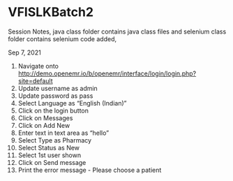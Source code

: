 # VFISLKBatch2

Session Notes, java class folder contains java class files and selenium class folder contains selenium code added,


Sep 7, 2021 
1.	Navigate onto http://demo.openemr.io/b/openemr/interface/login/login.php?site=default
2.	Update username as admin
3.	Update password as pass
4.	Select Language as “English (Indian)”
5.	Click on the login button
6.	Click on Messages 
7.	Click on Add New 
8.	Enter text in text area as “hello”
9.	Select Type as Pharmacy
10.	Select Status as New
11.	Select 1st user shown 
12.	Click on Send message
13.	Print the error message - Please choose a patient 








